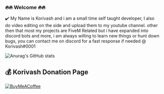 ### 🔥🔥 Welcome 🔥🔥

✔️ My Name is Korivash and i am a small time self taught developer, I also do video editing on the side and upload them to my youtube channel.
other then that most my projects are FiveM Related but i have expanded into discord bots and more, i am always willing to learn new things or hunt down bugs, you can contact me on discord for a fast response if needed @ Korivash#0001 



![Anurag's GitHub stats](https://github-readme-stats.vercel.app/api?username=Korivash&theme=dark&show_icons=true)


 ## 💰 Korivash Donation Page
  [![BuyMeACoffee](https://img.shields.io/badge/Buy%20Me%20a%20Coffee-ffdd00?style=for-the-badge&logo=buy-me-a-coffee&logoColor=black)](https://ko-fi.com/koirvash) 
</p>


<!--
**Korivash/Korivash** is a ✨ _special_ ✨ repository because its `README.md` (this file) appears on your GitHub profile.

Here are some ideas to get you started:

- 🔭 I’m currently working on ...
- 🌱 I’m currently learning ...
- 👯 I’m looking to collaborate on ...
- 🤔 I’m looking for help with ...
- 💬 Ask me about ...
- 📫 How to reach me: ...
- 😄 Pronouns: ...
- ⚡ Fun fact: ...
-->
